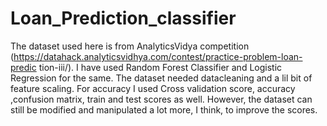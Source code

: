 # Loan_Prediction_classifier
The dataset used here is from AnalyticsVidya competition (https://datahack.analyticsvidhya.com/contest/practice-problem-loan-predic
tion-iii/). I have used Random Forest Classifier and Logistic Regression for the same. The dataset needed datacleaning and a lil
bit of feature scaling. For accuracy I used Cross validation score, accuracy ,confusion matrix, train and test scores as well. 
However, the dataset can still be modified and manipulated a lot more, I think, to improve the scores.
